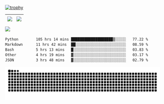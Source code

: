 [![trophy](https://github-profile-trophy.vercel.app/?username=ocss884&column=7)](https://github.com/ocss884)

| <img align="center" src="https://github-readme-stats.vercel.app/api?username=ocss884&show_icons=true&hide_border=true" /> | <img align="center" src="https://github-readme-streak-stats.herokuapp.com?user=ocss884&hide_border=true&date_format=M%20j%5B%2C%20Y%5D&ring=7EDDCF&fire=7EDDCF" /> |
| ------------------------------------------------------------ | ------------------------------------------------------------ |

![](https://komarev.com/ghpvc/?username=ocss884&color=brightgreen)

<!--START_SECTION:waka-->

```txt
Python        105 hrs 14 mins ███████████████████▒░░░░░   77.22 %
Markdown      11 hrs 42 mins  ██░░░░░░░░░░░░░░░░░░░░░░░   08.59 %
Bash          5 hrs 13 mins   █░░░░░░░░░░░░░░░░░░░░░░░░   03.83 %
Other         4 hrs 19 mins   ▓░░░░░░░░░░░░░░░░░░░░░░░░   03.17 %
JSON          3 hrs 48 mins   ▓░░░░░░░░░░░░░░░░░░░░░░░░   02.79 %
```

<!--END_SECTION:waka-->

<p align="center">
   <img src="https://github.com/ocss884/ocss884/blob/output/github-snake.svg" alt="snake">
</p>
